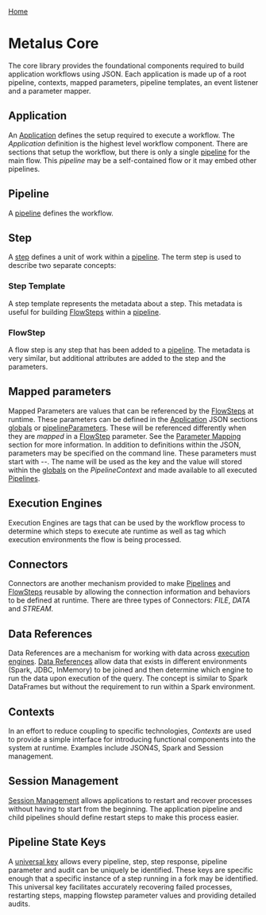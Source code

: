 [Home](../readme.md)

# Metalus Core
The core library provides the foundational components required to build application workflows using JSON. Each application
is made up of a root pipeline, contexts, mapped parameters, pipeline templates, an event listener and a parameter mapper.

## Application
An [Application](docs/application.md) defines the setup required to execute a workflow. The _Application_ definition is
the highest level workflow component. There are sections that setup the workflow, but there is only a single [pipeline](#pipeline)
for the main flow. This _pipeline_ may be a self-contained flow or it may embed other pipelines.
## Pipeline
A [pipeline](docs/pipelines.md) defines the workflow.
## Step
A [step](docs/steps.md) defines a unit of work within a [pipeline](#pipeline). The term step is used to describe two separate
concepts:
### Step Template
A step template represents the metadata about a step. This metadata is useful for building [FlowSteps](#flowstep) within
a [pipeline](#pipeline).
### FlowStep
A flow step is any step that has been added to a [pipeline](#pipeline). The metadata is very similar, but additional
attributes are added to the step and the parameters.
## Mapped parameters
Mapped Parameters are values that can be referenced by the [FlowSteps](#flowstep) at runtime. These parameters can be defined
in the [Application](#application) JSON sections [globals](docs/application.md#globals) or [pipelineParameters](docs/application.md#pipeline-parameters).
These will be referenced differently when they are _mapped_ in a [FlowStep](#flowstep) parameter. See the
[Parameter Mapping](docs/flow-step-parameter-mapping.md) section for more information. In addition to definitions within
the JSON, parameters may be specified on the command line. These parameters must start with _--_. The name will be used
as the key and the value will stored within the [globals](docs/application.md#globals) on the _PipelineContext_ and made
available to all executed [Pipelines](#pipeline).
## Execution Engines
Execution Engines are tags that can be used by the workflow process to determine which steps to execute ate runtime as
well as tag which execution environments the flow is being processed.
## Connectors
Connectors are another mechanism provided to make [Pipelines](#pipeline) and [FlowSteps](#flowstep) reusable by allowing
the connection information and behaviors to be defined at runtime. There are three types of Connectors:
_FILE_, _DATA_ and _STREAM_.
## Data References
Data References are a mechanism for working with data across [execution engines](#execution-engines). [Data References](docs/data-references.md)
allow data that exists in different environments (Spark, JDBC, InMemory) to be joined and then determine which engine to
run the data upon execution of the query. The concept is similar to Spark DataFrames but without the requirement to run
within a Spark environment.
## Contexts
In an effort to reduce coupling to specific technologies, _Contexts_ are used to provide a simple interface for introducing
functional components into the system at runtime. Examples include JSON4S, Spark and Session management.
## Session Management
[Session Management](docs/session-management.md) allows applications to restart and recover processes without having to
start from the beginning. The application pipeline and child pipelines should define restart steps to make this process
easier.
## Pipeline State Keys
A [universal key](docs/pipelines.md#pipeline-state-key) allows every pipeline, step, step response, pipeline parameter and audit can be uniquely be identified.
These keys are specific enough that a specific instance of a step running in a fork may be identified. This universal key
facilitates accurately recovering failed processes, restarting steps, mapping flowstep parameter values and providing
detailed audits.
